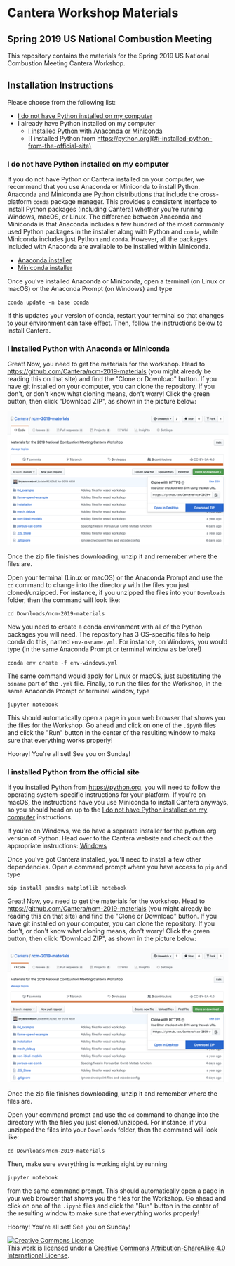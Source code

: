 # Cantera Workshop Materials

## Spring 2019 US National Combustion Meeting

This repository contains the materials for the Spring 2019 US National Combustion Meeting Cantera Workshop.

## Installation Instructions

Please choose from the following list:

* [I do not have Python installed on my computer](#i-do-not-have-python-installed-on-my-computer)
* I already have Python installed on my computer
  * [I installed Python with Anaconda or Miniconda](#i-installed-python-with-anaconda-or-miniconda)
  * [I installed Python from https://python.org](#i-installed-python-from-the-official-site)

### I do not have Python installed on my computer

If you do not have Python or Cantera installed on your computer, we recommend that you use Anaconda or Miniconda to install Python. Anaconda and Miniconda are Python distributions that include the cross-platform `conda` package manager. This provides a consistent interface to install Python packages (including Cantera) whether you're running Windows, macOS, or Linux. The difference between Anaconda and Miniconda is that Anaconda includes a few hundred of the most commonly used Python packages in the installer along with Python and `conda`, while Miniconda includes just Python and `conda`. However, all the packages included with Anaconda are available to be installed within Miniconda.

* [Anaconda installer](https://www.anaconda.com/distribution/)
* [Miniconda installer](https://docs.conda.io/en/latest/miniconda.html)

Once you've installed Anaconda or Miniconda, open a terminal (on Linux or macOS) or the Anaconda Prompt (on Windows) and type

```console
conda update -n base conda
```

If this updates your version of conda, restart your terminal so that changes to your environment can take effect.
Then, follow the instructions below to install Cantera.

### I installed Python with Anaconda or Miniconda

Great! Now, you need to get the materials for the workshop. Head to https://github.com/Cantera/ncm-2019-materials (you might already be reading this on that site) and find the "Clone or Download" button. If you have git installed on your computer, you can clone the repository. If you don't, or don't know what cloning means, don't worry! Click the green button, then click "Download ZIP", as shown in the picture below:

![Download a Zip of the repository](download-repo-zip.png)

Once the zip file finishes downloading, unzip it and remember where the files are.

Open your terminal (Linux or macOS) or the Anaconda Prompt and use the `cd` command to change into the directory with the files you just cloned/unzipped. For instance, if you unzipped the files into your `Downloads` folder, then the command will look like:

```console
cd Downloads/ncm-2019-materials
```

Now you need to create a conda environment with all of the Python packages you will need. The repository has 3 OS-specific files to help conda do this, named `env-osname.yml`. For instance, on Windows, you would type (in the same Anaconda Prompt or terminal window as before!)

```console
conda env create -f env-windows.yml
```

The same command would apply for Linux or macOS, just substituting the `osname` part of the `.yml` file. Finally, to run the files for the Workshop, in the same Anaconda Prompt or terminal window, type

```console
jupyter notebook
```

This should automatically open a page in your web browser that shows you the files for the Workshop. Go ahead and click on one of the `.ipynb` files and click the "Run" button in the center of the resulting window to make sure that everything works properly!

Hooray! You're all set! See you on Sunday!

### I installed Python from the official site

If you installed Python from https://python.org, you will need to follow the operating system-specific instructions for your platform. If you're on macOS, the instructions have you use Miniconda to install Cantera anyways, so you should head on up to the [I do not have Python installed on my computer](#i-do-not-have-python-installed-on-my-computer) instructions.

If you're on Windows, we do have a separate installer for the python.org version of Python. Head over to the Cantera website and check out the appropriate instructions: [Windows](https://cantera.org/install/windows-install.html)

Once you've got Cantera installed, you'll need to install a few other dependencies. Open a command prompt where you have access to `pip` and type

```console
pip install pandas matplotlib notebook
```

Great! Now, you need to get the materials for the workshop. Head to https://github.com/Cantera/ncm-2019-materials (you might already be reading this on that site) and find the "Clone or Download" button. If you have git installed on your computer, you can clone the repository. If you don't, or don't know what cloning means, don't worry! Click the green button, then click "Download ZIP", as shown in the picture below:

![Download a Zip of the repository](download-repo-zip.png)

Once the zip file finishes downloading, unzip it and remember where the files are.

Open your command prompt and use the `cd` command to change into the directory with the files you just cloned/unzipped. For instance, if you unzipped the files into your `Downloads` folder, then the command will look like:

```console
cd Downloads/ncm-2019-materials
```

Then, make sure everything is working right by running

```console
jupyter notebook
```

from the same command prompt. This should automatically open a page in your web browser that shows you the files for the Workshop. Go ahead and click on one of the `.ipynb` files and click the "Run" button in the center of the resulting window to make sure that everything works properly!

Hooray! You're all set! See you on Sunday!


<a rel="license" href="http://creativecommons.org/licenses/by-sa/4.0/"><img alt="Creative Commons License" style="border-width:0" src="https://i.creativecommons.org/l/by-sa/4.0/88x31.png" /></a><br />This work is licensed under a <a rel="license" href="http://creativecommons.org/licenses/by-sa/4.0/">Creative Commons Attribution-ShareAlike 4.0 International License</a>.

